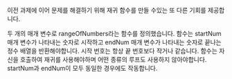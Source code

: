 이전 과제에 이어 문제를 해결하기 위해 재귀 함수를 만들 수있는 또 다른 기회를 제공합니다.

두 개의 매개 변수로 rangeOfNumbers라는 함수를 정의했습니다. 함수는 startNum 매개 변수가 나타내는 숫자로 시작하고 endNum 매개 변수가 나타내는 숫자로 끝나는 정수 배열을 반환해야합니다. 시작 번호는 항상 끝 번호보다 작거나 같습니다. 함수는 자신을 호출하여 재귀를 사용해야하며 어떤 종류의 루프도 사용하지 않아야합니다. startNum과 endNum이 모두 동일한 경우에도 작동합니다.